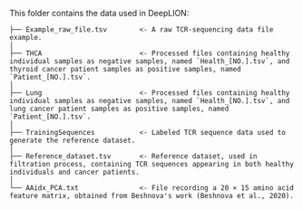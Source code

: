 This folder contains the data used in DeepLION: 

    ├── Example_raw_file.tsv        <- A raw TCR-sequencing data file example.
    │
    ├── THCA                        <- Processed files containing healthy individual samples as negative samples, named `Health_[NO.].tsv`, and thyroid cancer patient samples as positive samples, named `Patient_[NO.].tsv`.
    │                    
    ├── Lung                        <- Processed files containing healthy individual samples as negative samples, named `Health_[NO.].tsv`, and lung cancer patient samples as positive samples, named `Patient_[NO.].tsv`.
    │
    ├── TrainingSequences           <- Labeled TCR sequence data used to generate the reference dataset.
    │
    ├── Reference_dataset.tsv       <- Reference dataset, used in filtration process, containing TCR sequences appearing in both healthy individuals and cancer patients.
    │
    └── AAidx_PCA.txt               <- File recording a 20 × 15 amino acid feature matrix, obtained from Beshnova's work (Beshnova et al., 2020).  
